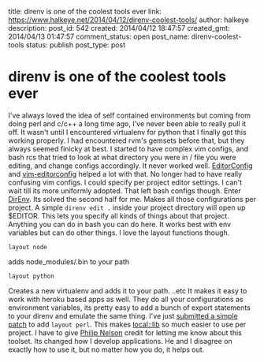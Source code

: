 title: direnv is one of the coolest tools ever
link: https://www.halkeye.net/2014/04/12/direnv-coolest-tools/
author: halkeye
description: 
post_id: 542
created: 2014/04/12 18:47:57
created_gmt: 2014/04/13 01:47:57
comment_status: open
post_name: direnv-coolest-tools
status: publish
post_type: post

# direnv is one of the coolest tools ever

I've always loved the idea of self contained environments but coming from doing perl and c/c++ a long time ago, I've never been able to really pull it off. It wasn't until I encountered virtualenv for python that I finally got this working properly. I had encountered rvm's gemsets before that, but they always seemed finicky at best. I started to have complex vim configs, and bash rcs that tried to look at what directory you were in / file you were editing, and change configs accordingly. It never worked well. [EditorConfig](http://editorconfig.org/) and [vim-editorconfig](https://github.com/editorconfig/editorconfig-vim) helped a lot with that. No longer had to have really confusing vim configs. I could specify per project editor settings. I can't wait till its more uniformly adopted. That left bash configs though. Enter [DirEnv](http://direnv.net/). Its solved the second half for me. Makes all those configurations per project. A simple `direnv edit .` inside your project directory will open up $EDITOR. This lets you specify all kinds of things about that project. Anything you can do in bash you can do here. It works best with env variables but can do other things. I love the layout functions though. 
    
    
    layout node
    

adds node_modules/.bin to your path 
    
    
    layout python
    

Creates a new virtualenv and adds it to your path. ..etc It makes it easy to work with heroku based apps as well. They do all your configurations as environment variables, its pretty easy to add a bunch of export statements to your direnv and emulate the same thing. I've just [submitted a simple patch](https://github.com/zimbatm/direnv/pull/110) to add `layout perl`. This makes [local::lib](http://search.cpan.org/dist/local-lib/lib/local/lib.pm) so much easier to use per project. I have to give [Philip Nelson](http://pnelson.ca/) credit for letting me know about this toolset. Its changed how I develop applications. He and I disagree on exactly how to use it, but no matter how you do, it helps out.